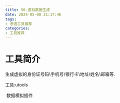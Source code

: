 ```yaml
---
title: 56-虚拟数据生成
date: 2024-05-08 21:17:46
tags:
- 渗透工具推荐
categories:
- 工具推荐
---
```


# 工具简介

生成虚拟的身份证号码\手机号\银行卡\地址\姓名\邮箱等.

工具:utools

​	数据模拟插件

